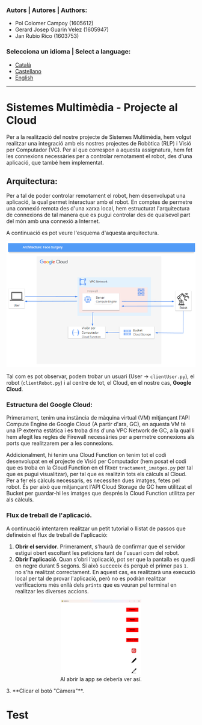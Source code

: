 ### Autors | Autores | Authors:
* Pol Colomer Campoy (1605612)
* Gerard Josep Guarin Velez (1605947)
* Jan Rubio Rico (1603753)

### Selecciona un idioma | Select a language:
* <a href="#catala">Català</a>
* <a href="#castellano">Castellano</a>
* <a href="#english">English</a>
---
<h1 id="catala"> Sistemes Multimèdia - Projecte al Cloud </h1>
Per a la realització del nostre projecte de Sistemes Multimèdia, hem volgut realitzar una integració amb els nostres 
projectes de Robòtica (RLP) i Visió per Computador (VC).
Per al que correspon a aquesta assignatura, hem fet les connexions necessàries per a controlar remotament el 
robot, des d'una aplicació, que també hem implementat.

## Arquitectura:

Per a tal de poder controlar remotament el robot, hem desenvolupat una aplicació, la qual permet interactuar amb el 
robot. En comptes de permetre una connexió remota des d'una xarxa local, hem estructurat l'arquitectura de connexions
de tal manera que es pugui controlar des de qualsevol part del món amb una connexió a Internet.

A continuació es pot veure l'esquema d'aquesta arquitectura.

<img src="imgFaces/imgREADME/sm_connection_architecture.png" alt= "SM Connection Architecture"/>

Tal com es pot observar, podem trobar un usuari (User -> `clientUser.py`), el robot (`clientRobot.py`) i al centre de 
tot, el Cloud, en el nostre cas, **Google Cloud**.

### Estructura del Google Cloud:

Primerament, tenim una instància de màquina virtual (VM) mitjançant l'API Compute Engine de 
Google Cloud (A partir d'ara, GC), en aquesta VM té una IP externa estàtica i es troba dins d'una VPC Network de GC, a
la qual li hem afegit les regles de Firewall necessàries per a permetre connexions als ports que realitzarem per a les 
connexions. 

Addicionalment, hi tenim una Cloud Function on tenim tot el codi desenvolupat en el projecte de Visió per Computador 
(hem posat el codi que es troba en la Cloud Function en el fitxer `tractament_imatges.py` per tal que es pugui 
visualitzar), per tal que es realitzin tots els càlculs al Cloud.  
Per a fer els càlculs necessaris, es necessiten dues 
imatges, fetes pel robot. És per això que mitjançant l'API Cloud Storage de GC hem utilitzat el Bucket per guardar-hi 
les imatges que després la Cloud Function utilitza per als càlculs.

### Flux de treball de l'aplicació.

A continuació intentarem realitzar un petit tutorial o llistat de passos que defineixin el flux de treball de l'aplicació:

1. **Obrir el servidor**. Primerament, s'haurà de confirmar que el servidor estigui obert escoltant les peticions tant 
de l'usuari com del robot.
2. **Obrir l'aplicació**. Quan s'obri l'aplicació, pot ser que la pantalla es quedi en negre durant 5 segons. Si això 
succeeix és perquè el primer pas `1.` no s'ha realitzat correctament. En aquest cas, es realitzarà una execució local 
per tal de provar l'aplicació, però no es podràn realitzar verificacions més enllà dels `prints` que es veuran pel 
terminal en realitzar les diverses accions. 

<div style="text-align:center;">
  <figure>
    <img src="imgFaces/imgREADME/open_app.png" alt= "App on Open" style="max-height:200px; width:auto;">
    <figcaption>Al abrir la app se debería ver así.</figcaption>
  </figure>
</div>
3. **Clicar el botó "Càmera"**.


<h1 id="castellano">Test </h1>


